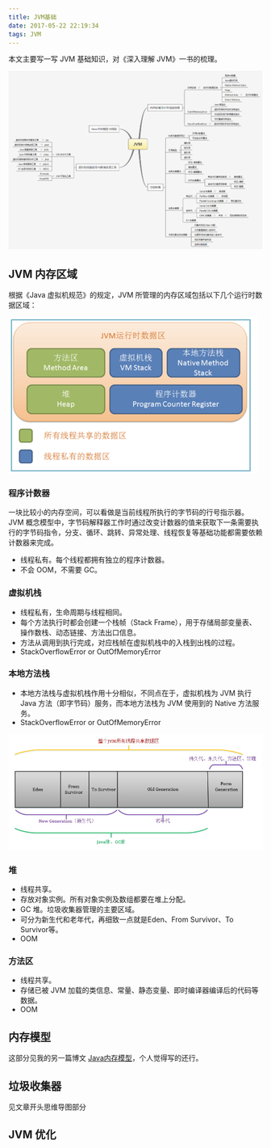 ```yaml
---
title: JVM基础
date: 2017-05-22 22:19:34
tags: JVM
---
```


本文主要写一写 JVM 基础知识，对《深入理解 JVM》一书的梳理。

<!-- more -->



![](JVM基础/jvm基础.png)



## JVM 内存区域

根据《Java 虚拟机规范》的规定，JVM 所管理的内存区域包括以下几个运行时数据区域：

![](JVM基础/运行时数据区.png)

### 程序计数器

一块比较小的内存空间，可以看做是当前线程所执行的字节码的行号指示器。JVM 概念模型中，字节码解释器工作时通过改变计数器的值来获取下一条需要执行的字节码指令，分支、循环、跳转、异常处理、线程恢复等基础功能都需要依赖计数器来完成。

- 线程私有。每个线程都拥有独立的程序计数器。
- 不会 OOM，不需要 GC。

### 虚拟机栈

- 线程私有，生命周期与线程相同。
- 每个方法执行时都会创建一个栈帧（Stack Frame），用于存储局部变量表、操作数栈、动态链接、方法出口信息。
- 方法从调用到执行完成，对应栈帧在虚拟机栈中的入栈到出栈的过程。
- StackOverflowError or OutOfMemoryError

### 本地方法栈

- 本地方法栈与虚拟机栈作用十分相似，不同点在于，虚拟机栈为 JVM 执行 Java 方法（即字节码）服务，而本地方法栈为 JVM 使用到的 Native 方法服务。 
- StackOverflowError or OutOfMemoryError

![](JVM基础/共享数据区.jpg)

### 堆

- 线程共享。
- 存放对象实例。所有对象实例及数组都要在堆上分配。
- GC 堆。垃圾收集器管理的主要区域。
- 可分为新生代和老年代，再细致一点就是Eden、From Survivor、To Survivor等。
- OOM

### 方法区

- 线程共享。
- 存储已被 JVM 加载的类信息、常量、静态变量、即时编译器编译后的代码等数据。
- OOM

## 内存模型

这部分见我的另一篇博文 [Java内存模型](http://blog.yunz.space/2017/03/26/Java%E5%86%85%E5%AD%98%E6%A8%A1%E5%9E%8B/#more)，个人觉得写的还行。

## 垃圾收集器

见文章开头思维导图部分

## JVM 优化



